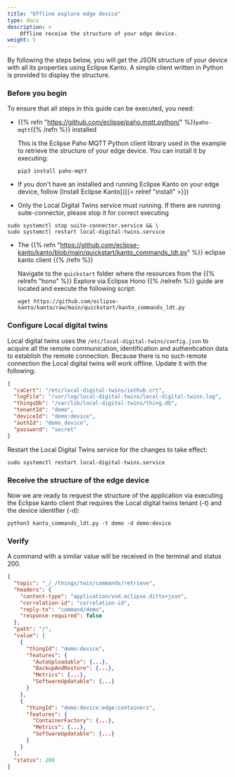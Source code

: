 ```yaml
---
title: "Offline explore edge device"
type: docs
description: >
    Offline receive the structure of your edge device.
weight: 5
---
```


By following the steps below, you will get the JSON structure of your device with all its properties using Eclipse Kanto. 
A simple client written in Python is provided to display the structure.

### Before you begin

To ensure that all steps in this guide can be executed, you need:

* {{% refn "https://github.com/eclipse/paho.mqtt.python/" %}}`paho-mqtt`{{% /refn %}} installed

  This is the Eclipse Paho MQTT Python client library used in the example to retrieve the structure of your edge device.
  You can install it by executing:

  ```shell
  pip3 install paho-mqtt
  ```

* If you don't have an installed and running Eclipse Kanto on your edge device,
  follow [Install Eclipse Kanto]({{< relref "install" >}})

* Only the Local Digital Twins service must running. If there are running suite-connector, please stop it for correct executing

```shell
sudo systemctl stop suite-connector.service && \
sudo systemctl restart local-digital-twins.service
```

* The {{% refn "https://github.com/eclipse-kanto/kanto/blob/main/quickstart/kanto_commands_ldt.py" %}} eclipse kanto client {{% /refn %}}

  Navigate to the `quickstart` folder where the resources from the {{% relrefn "hono" %}} Explore via Eclipse Hono   {{% /relrefn %}} guide are located and execute the following script:

  ```shell
  wget https://github.com/eclipse-kanto/kanto/raw/main/quickstart/kanto_commands_ldt.py
  ```

### Configure Local digital twins

Local digital twins uses the `/etc/local-digital-twins/config.json` to acquire all the remote communication, identification and
authentication data to establish the remote connection. Because there is no such remote connection the Local digital twins will work offline. Update it with the following:


```json
{
  "caCert": "/etc/local-digital-twins/iothub.crt",
  "logFile": "/var/log/local-digital-twins/local-digital-twins.log",
  "thingsDb": "/var/lib/local-digital-twins/thing.db",
  "tenantId": "demo",
  "deviceId": "demo:device",
  "authId": "demo_device",
  "password": "secret"
}
```

Restart the Local Digital Twins service for the changes to take effect:

```shell
sudo systemctl restart local-digital-twins.service
```

### Receive the structure of the edge device

Now we are ready to request the structure of the application via executing the Eclipse kanto client that requires the Local digital twins tenant (-t) and the device identifier (-d):

```shell
python3 kanto_commands_ldt.py -t demo -d demo:device
```

### Verify

A command with a similar value will be received in the terminal and status 200.

```json
{
  "topic": "_/_/things/twin/commands/retrieve",
  "headers": {
    "content-type": "application/vnd.eclipse.ditto+json",
    "correlation-id": "correlation-id",
    "reply-to": "command/demo",
    "response-required": false
  },
  "path": "/",
  "value": [
    {
      "thingId": "demo:device",
      "features": {
        "AutoUploadable": {...},
        "BackupAndRestore": {...},
        "Metrics": {...},
        "SoftwareUpdatable": {...}
      }
    },
    {
      "thingId": "demo:device:edge:containers",
      "features": {
        "ContainerFactory": {...},
        "Metrics": {...},
        "SoftwareUpdatable": {...}
      }
    }
  ],
  "status": 200
}
```